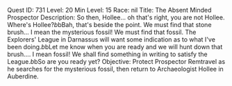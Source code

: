 Quest ID: 731
Level: 20
Min Level: 15
Race: nil
Title: The Absent Minded Prospector
Description: So then, Hollee... oh that's right, you are not Hollee. Where's Hollee?$b$bBah, that's beside the point. We must find that stone brush... I mean the mysterious fossil! We must find that fossil. The Explorers' League in Darnassus will want some indication as to what I've been doing.$b$bLet me know when you are ready and we will hunt down that brush.... I mean fossil! We shall find something in writing to satisfy the League.$b$bSo are you ready yet?
Objective: Protect Prospector Remtravel as he searches for the mysterious fossil, then return to Archaeologist Hollee in Auberdine.

